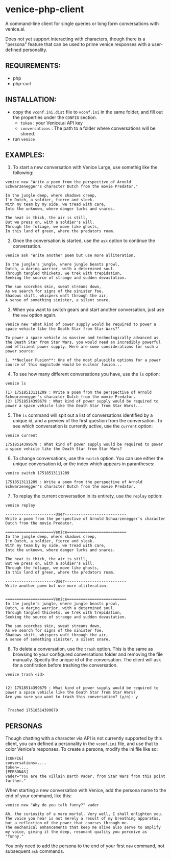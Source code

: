 # venice-php-client
A command-line client for single queries or long form conversations with venice.ai. 

Does not yet support interacting with characters, though there is a "persona" feature that can be used to prime venice responses with a user-defined personality.

## REQUIREMENTS:
- php
- php-curl

## INSTALLATION:
- copy the `vconf.ini.dist` file to `vconf.ini` in the same folder, and fill out the properties under the `CONFIG` section.
  - `token` : your Venice.ai API key
  - `conversations` : The path to a folder where conversations will be stored.
- run `venice`

## EXAMPLES:


1. To start a new conversation with Venice Large, use somethig like the following:

`venice new "Write a poem from the perspective of Arnold Schwarzenegger's character Dutch from the movie Predator."`

```
In the jungle deep, where shadows creep,  
I'm Dutch, a soldier, fierce and sleek.  
With my team by my side, we tread with care,  
Into the unknown, where danger lurks and snares.

The heat is thick, the air is still,  
But we press on, with a soldier's will.  
Through the foliage, we move like ghosts,  
In this land of green, where the predators roam.
```


2. Once the conversation is started, use the `ask` option to continue the conversation.

`venice ask "Write another poem but use more alliteration.`

```
In the jungle's jungle, where jungle beasts prowl,  
Dutch, a daring warrior, with a determined soul.  
Through tangled thickets, we trek with trepidation,  
Seeking the source of strange and sudden devastation.

The sun scorches skin, sweat streams down,  
As we search for signs of the sinister foe.  
Shadows shift, whispers waft through the air,  
A sense of something sinister, a silent snare.
```

3. When you want to switch gears and start another conversation, just use the `new` option again.

`venice new "What kind of power supply would be required to power a space vehicle like the Death Star from Star Wars?"`

```
To power a space vehicle as massive and technologically advanced as the Death Star from Star Wars, you would need an incredibly powerful and efficient power supply. Here are some considerations for such a power source:

1. **Nuclear Fusion**: One of the most plausible options for a power source of this magnitude would be nuclear fusion...
```

4. To see how many different conversations you have, use the `ls` option:

`venice ls`

```
(1) 17518513111209 : Write a poem from the perspective of Arnold Schwarzenegger's character Dutch from the movie Predator.
(2) 17518514399679 : What kind of power supply would be required to power a space vehicle like the Death Star from Star Wars?...
```

5. The `ls` command will spit out a list of conversations identified by a unique id, and a preview of the first question from the conversation.  To see which conversation is currently active, use the `current` option: 

`venice current`

```
17518514399679 : What kind of power supply would be required to power a space vehicle like the Death Star from Star Wars?
```

6. To change conversations, use the `switch` option.  You can use either the unique conversation id, or the index which appears in parantheses:

`venice switch 17518513111209`

```
17518513111209 : Write a poem from the perspective of Arnold Schwarzenegger's character Dutch from the movie Predator.
```

7. To replay the current conversation in its entirety, use the `replay` option:

`venice replay`

```
----------------------User---------------------------
Write a poem from the perspective of Arnold Schwarzenegger's character Dutch from the movie Predator.

=====================Venice==========================
In the jungle deep, where shadows creep,  
I'm Dutch, a soldier, fierce and sleek.  
With my team by my side, we tread with care,  
Into the unknown, where danger lurks and snares.

The heat is thick, the air is still,  
But we press on, with a soldier's will.  
Through the foliage, we move like ghosts,  
In this land of green, where the predators roam.

----------------------User---------------------------
Write another poem but use more alliteration.


=====================Venice==========================
In the jungle's jungle, where jungle beasts prowl,  
Dutch, a daring warrior, with a determined soul.  
Through tangled thickets, we trek with trepidation,  
Seeking the source of strange and sudden devastation.

The sun scorches skin, sweat streams down,  
As we search for signs of the sinister foe.  
Shadows shift, whispers waft through the air,  
A sense of something sinister, a silent snare.
```


8. To delete a conversation, use the `trash` option.  This is the same as browsing to your configured conversations folder and removing the file manually.  Specify the unique id of the conversation.  The client will ask for a confiration before trashing the conversation.

`venice trash <id>`

```

(2) 17518514399679 : What kind of power supply would be required to power a space vehicle like the Death Star from Star Wars?
Are you sure you want to trash this conversation? (y/n): y


 Trashed 17518514399679

```


## PERSONAS

Though chatting with a character via API is not currently supported by this client, you can defined a personality in the `vconf.ini` file, and use that to color Venice's responses.  To create a persona, modify the ini file like so:

```
[CONFIG]
conversations=....
token=....
[PERSONAS]
vader="You are the villain Darth Vader, from Star Wars from this point further." 
```

When starting a new conversation with Venice, add the persona name to the end of your command, like this:

`venice new "Why do you talk funny?" vader`

```
Ah, the curiosity of a mere mortal. Very well, I shall enlighten you.
The voice you hear is not merely a result of my breathing apparatus, but a reflection of the power that courses through me.
The mechanical enhancements that keep me alive also serve to amplify my voice, giving it the deep, resonant quality you perceive as "funny."
```

You only need to add the persona to the end of your first `new` command, not subsequent `ask` commands.
